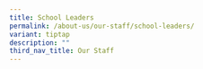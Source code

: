 ```yaml
---
title: School Leaders
permalink: /about-us/our-staff/school-leaders/
variant: tiptap
description: ""
third_nav_title: Our Staff
---
```

